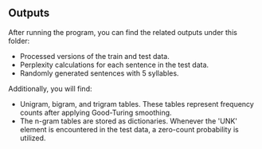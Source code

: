 ## Outputs

After running the program, you can find the related outputs under this folder:

- Processed versions of the train and test data.
- Perplexity calculations for each sentence in the test data.
- Randomly generated sentences with 5 syllables.

Additionally, you will find:
- Unigram, bigram, and trigram tables. These tables represent frequency counts after applying Good-Turing smoothing.
- The n-gram tables are stored as dictionaries. Whenever the 'UNK' element is encountered in the test data, a zero-count probability is utilized.
